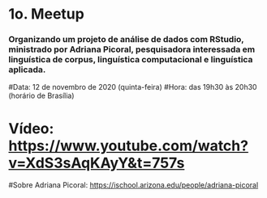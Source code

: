 # 1o. Meetup
### Organizando um projeto de análise de dados com RStudio, ministrado por Adriana Picoral, pesquisadora interessada em linguística de corpus, linguística computacional e linguística aplicada.

#Data: 12 de novembro de 2020 (quinta-feira)
#Hora: das 19h30 às 20h30 (horário de Brasília)

# Vídeo: https://www.youtube.com/watch?v=XdS3sAqKAyY&t=757s

#Sobre Adriana Picoral: https://ischool.arizona.edu/people/adriana-picoral
